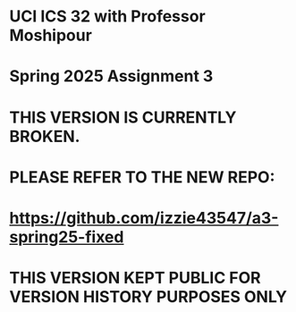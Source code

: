 # UCI ICS 32 with Professor Moshipour
# Spring 2025 Assignment 3

# THIS VERSION IS CURRENTLY BROKEN. 
# PLEASE REFER TO THE NEW REPO:
# https://github.com/izzie43547/a3-spring25-fixed

# THIS VERSION KEPT PUBLIC FOR VERSION HISTORY PURPOSES ONLY
